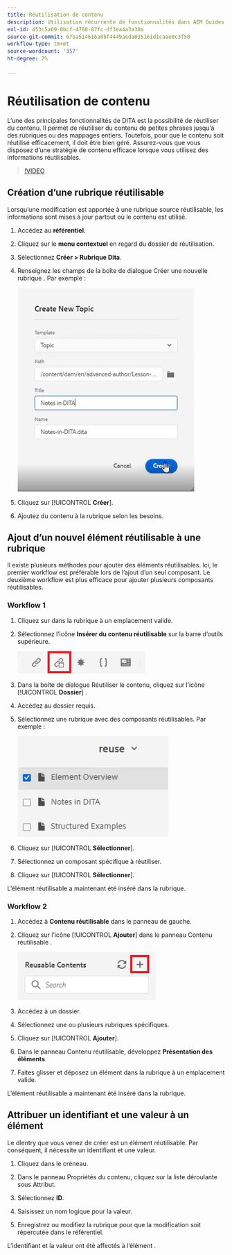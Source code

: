```yaml
---
title: Réutilisation de contenu
description: Utilisation récurrente de fonctionnalités dans AEM Guides
exl-id: 453c5a09-0bcf-4760-87fc-df3ea4a3a30a
source-git-commit: 67ba514616a0bf4449aeda035161d1caae0c3f50
workflow-type: tm+mt
source-wordcount: '357'
ht-degree: 2%

---
```


# Réutilisation de contenu

L’une des principales fonctionnalités de DITA est la possibilité de réutiliser du contenu. Il permet de réutiliser du contenu de petites phrases jusqu’à des rubriques ou des mappages entiers.  Toutefois, pour que le contenu soit réutilisé efficacement, il doit être bien géré. Assurez-vous que vous disposez d’une stratégie de contenu efficace lorsque vous utilisez des informations réutilisables.

>[!VIDEO](https://video.tv.adobe.com/v/342757?quality=12&learn=on)

## Création d’une rubrique réutilisable

Lorsqu’une modification est apportée à une rubrique source réutilisable, les informations sont mises à jour partout où le contenu est utilisé.

1. Accédez au **référentiel**.

1. Cliquez sur le **menu contextuel** en regard du dossier de réutilisation.

1. Sélectionnez **Créer > Rubrique Dita**.

1. Renseignez les champs de la boîte de dialogue Créer une nouvelle rubrique . Par exemple :

   ![Confirmation](images/lesson-8/new-topic-dialog.png)

1. Cliquez sur [!UICONTROL **Créer**].

1. Ajoutez du contenu à la rubrique selon les besoins.

## Ajout d’un nouvel élément réutilisable à une rubrique

Il existe plusieurs méthodes pour ajouter des éléments réutilisables. Ici, le premier workflow est préférable lors de l’ajout d’un seul composant. Le deuxième workflow est plus efficace pour ajouter plusieurs composants réutilisables.

### Workflow 1

1. Cliquez sur dans la rubrique à un emplacement valide.

1. Sélectionnez l’icône **Insérer du contenu réutilisable** sur la barre d’outils supérieure.

   ![Confirmation](images/lesson-8/insert-reuse-icon.png)

1. Dans la boîte de dialogue Réutiliser le contenu, cliquez sur l’icône [!UICONTROL **Dossier**] .

1. Accédez au dossier requis.

1. Sélectionnez une rubrique avec des composants réutilisables.
Par exemple :

   ![Confirmation](images/lesson-8/reusable-topic.png)

1. Cliquez sur [!UICONTROL **Sélectionner**].

1. Sélectionnez un composant spécifique à réutiliser.

1. Cliquez sur [!UICONTROL **Sélectionner**].

L’élément réutilisable a maintenant été inséré dans la rubrique.

### Workflow 2

1. Accédez à **Contenu réutilisable** dans le panneau de gauche.

1. Cliquez sur l’icône [!UICONTROL **Ajouter**] dans le panneau Contenu réutilisable .

   ![Confirmation](images/lesson-8/reuse-contents-icon.png)

1. Accédez à un dossier.

1. Sélectionnez une ou plusieurs rubriques spécifiques.

1. Cliquez sur [!UICONTROL **Ajouter**].

1. Dans le panneau Contenu réutilisable, développez **Présentation des éléments**.

1. Faites glisser et déposez un élément dans la rubrique à un emplacement valide.

L’élément réutilisable a maintenant été inséré dans la rubrique.

## Attribuer un identifiant et une valeur à un élément

Le dlentry que vous venez de créer est un élément réutilisable. Par conséquent, il nécessite un identifiant et une valeur.

1. Cliquez dans le créneau.

1. Dans le panneau Propriétés du contenu, cliquez sur la liste déroulante sous Attribut.

1. Sélectionnez **ID**.

1. Saisissez un nom logique pour la valeur.

1. Enregistrez ou modifiez la rubrique pour que la modification soit répercutée dans le référentiel.

L’identifiant et la valeur ont été affectés à l’élément .
